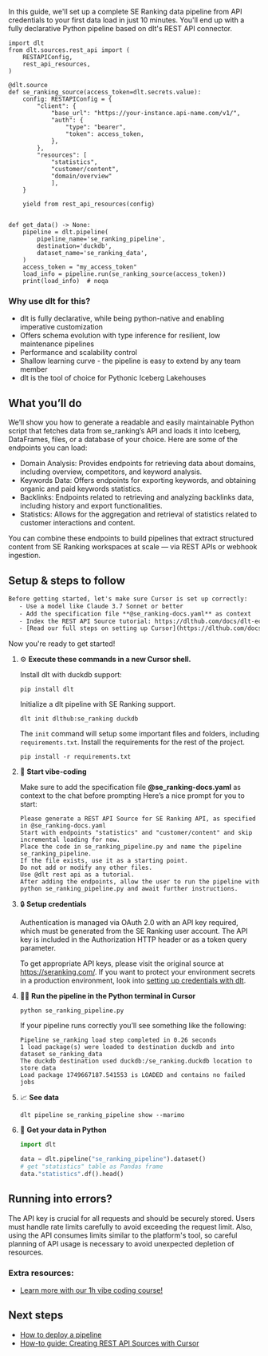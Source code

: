 In this guide, we'll set up a complete SE Ranking data pipeline from API credentials to your first data load in just 10 minutes. You'll end up with a fully declarative Python pipeline based on dlt's REST API connector.

```python-outcome
import dlt
from dlt.sources.rest_api import (
    RESTAPIConfig,
    rest_api_resources,
)

@dlt.source
def se_ranking_source(access_token=dlt.secrets.value):
    config: RESTAPIConfig = {
        "client": {
            "base_url": "https://your-instance.api-name.com/v1/",
            "auth": {
                "type": "bearer",
                "token": access_token,
            },
        },
        "resources": [
            "statistics",
            "customer/content",
            "domain/overview"
            ],
    }

    yield from rest_api_resources(config)


def get_data() -> None:
    pipeline = dlt.pipeline(
        pipeline_name='se_ranking_pipeline',
        destination='duckdb',
        dataset_name='se_ranking_data', 
    )
    access_token = "my_access_token"
    load_info = pipeline.run(se_ranking_source(access_token))
    print(load_info)  # noqa
```

### Why use dlt for this?

- dlt is fully declarative, while being python-native and enabling imperative customization
- Offers schema evolution with type inference for resilient, low maintenance pipelines
- Performance and scalability control
- Shallow learning curve - the pipeline is easy to extend by any team member
- dlt is the tool of choice for Pythonic Iceberg Lakehouses

## What you’ll do

We’ll show you how to generate a readable and easily maintainable Python script that fetches data from se_ranking’s API and loads it into Iceberg, DataFrames, files, or a database of your choice. Here are some of the endpoints you can load:

- Domain Analysis: Provides endpoints for retrieving data about domains, including overview, competitors, and keyword analysis.
- Keywords Data: Offers endpoints for exporting keywords, and obtaining organic and paid keywords statistics.
- Backlinks: Endpoints related to retrieving and analyzing backlinks data, including history and export functionalities.
- Statistics: Allows for the aggregation and retrieval of statistics related to customer interactions and content.

You can combine these endpoints to build pipelines that extract structured content from SE Ranking workspaces at scale — via REST APIs or webhook ingestion.

## Setup & steps to follow

```default
Before getting started, let's make sure Cursor is set up correctly:
   - Use a model like Claude 3.7 Sonnet or better
   - Add the specification file **@se_ranking-docs.yaml** as context
   - Index the REST API Source tutorial: https://dlthub.com/docs/dlt-ecosystem/verified-sources/rest_api/ and add it to context as **@dlt rest api**
   - [Read our full steps on setting up Cursor](https://dlthub.com/docs/dlt-ecosystem/llm-tooling/cursor-restapi#23-configuring-cursor-with-documentation)
```

Now you're ready to get started! 

1. ⚙️ **Execute these commands in a new Cursor shell.**
    
    Install dlt with duckdb support:
    ```shell
    pip install dlt
    ```

    Initialize a dlt pipeline with SE Ranking support.
    ```shell
    dlt init dlthub:se_ranking duckdb
    ```

    The `init` command will setup some important files and folders, including `requirements.txt`. Install the requirements for the rest of the project.
    ```shell
    pip install -r requirements.txt
    ```
    
2. 🤠 **Start vibe-coding**
    
    Make sure to add the specification file **@se_ranking-docs.yaml** as context to the chat before prompting
    Here’s a nice prompt for you to start: 
    
    ```prompt
    Please generate a REST API Source for SE Ranking API, as specified in @se_ranking-docs.yaml 
    Start with endpoints "statistics" and "customer/content" and skip incremental loading for now. 
    Place the code in se_ranking_pipeline.py and name the pipeline se_ranking_pipeline. 
    If the file exists, use it as a starting point. 
    Do not add or modify any other files. 
    Use @dlt rest api as a tutorial. 
    After adding the endpoints, allow the user to run the pipeline with python se_ranking_pipeline.py and await further instructions.
    ```

    
3. 🔒 **Setup credentials** 
    
    Authentication is managed via OAuth 2.0 with an API key required, which must be generated from the SE Ranking user account. The API key is included in the Authorization HTTP header or as a token query parameter.
    
    To get appropriate API keys, please visit the original source at https://seranking.com/.
    If you want to protect your environment secrets in a production environment, look into [setting up credentials with dlt](https://dlthub.com/docs/walkthroughs/add_credentials).
    
4. 🏃‍♀️ **Run the pipeline in the Python terminal in Cursor**
    
    ```shell
    python se_ranking_pipeline.py
    ```
    
    If your pipeline runs correctly you’ll see something like the following:
    
    ```shell
    Pipeline se_ranking load step completed in 0.26 seconds
    1 load package(s) were loaded to destination duckdb and into dataset se_ranking_data
    The duckdb destination used duckdb:/se_ranking.duckdb location to store data
    Load package 1749667187.541553 is LOADED and contains no failed jobs
    ```
    
5. 📈 **See data**
    
    ```shell
    dlt pipeline se_ranking_pipeline show --marimo
    ```
    
6. 🐍 **Get your data in Python**
    
    ```python
    import dlt

   data = dlt.pipeline("se_ranking_pipeline").dataset()
   # get "statistics" table as Pandas frame
   data."statistics".df().head()
    ```

## Running into errors?

The API key is crucial for all requests and should be securely stored. Users must handle rate limits carefully to avoid exceeding the request limit. Also, using the API consumes limits similar to the platform's tool, so careful planning of API usage is necessary to avoid unexpected depletion of resources.

### Extra resources:

- [Learn more with our 1h vibe coding course!](https://www.youtube.com/watch?v=GGid70rnJuM)

## Next steps

- [How to deploy a pipeline](https://dlthub.com/docs/walkthroughs/deploy-a-pipeline)
- [How-to guide: Creating REST API Sources with Cursor](https://dlthub.com/docs/dlt-ecosystem/llm-tooling/cursor-restapi)